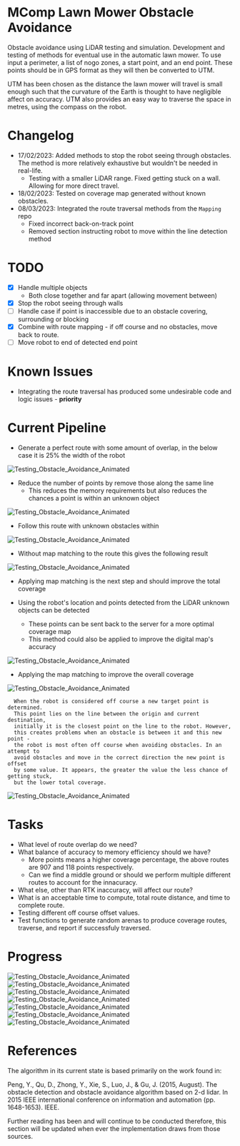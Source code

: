 # MComp Lawn Mower Obstacle Avoidance

 Obstacle avoidance using LiDAR testing and simulation. 
 Development and testing of methods for eventual use in the automatic lawn mower. 
 To use input a perimeter, a list of nogo zones, a start point, and an end point. These points should be in GPS format as they will then be converted to UTM.
 
 UTM has been chosen as the distance the lawn mower will travel is small enough such that the curvature of the Earth is thought to have negligible affect on accuracy. UTM also provides an easy way to traverse the space in metres, using the compass on the robot.
 
# Changelog 

  * 17/02/2023: Added methods to stop the robot seeing through obstacles. The method is more relatively exhaustive but wouldn't be needed in real-life.
      * Testing with a smaller LiDAR range. Fixed getting stuck on a wall. Allowing for more direct travel.
  * 18/02/2023: Tested on coverage map generated without known obstacles.
  * 08/03/2023: Integrated the route traversal methods from the `Mapping` repo
      * Fixed incorrect back-on-track point
      * Removed section instructing robot to move within the line detection method
 
# TODO 

  * [x] Handle multiple objects
      * Both close together and far apart (allowing movement between)
  * [x] Stop the robot seeing through walls
  * [ ] Handle case if point is inaccessible due to an obstacle covering, surrounding or blocking
  * [x] Combine with route mapping - if off course and no obstacles, move back to route.
  * [ ] Move robot to end of detected end point
  
# Known Issues

  * Integrating the route traversal has produced some undesirable code and logic issues - **priority**

# Current Pipeline

  * Generate a perfect route with some amount of overlap, in the below case it is 25% the width of the robot
  
  ![Testing_Obstacle_Avoidance_Animated](./Images/Coverage_Route.png)
  
  * Reduce the number of points by remove those along the same line
      * This reduces the memory requirements but also reduces the chances a point is within an unknown object
	  
  ![Testing_Obstacle_Avoidance_Animated](./Images/Direction_Change_Route.png)
	  
  * Follow this route with unknown obstacles within
  
  ![Testing_Obstacle_Avoidance_Animated](./Images/Slightly_Improved_Final_Route.gif)
  
  * Without map matching to the route this gives the following result
  
  ![Testing_Obstacle_Avoidance_Animated](./Images/Slightly_Improved_Final_Coverage.png)
  
  * Applying map matching is the next step and should improve the total coverage
  
  
  * Using the robot's location and points detected from the LiDAR unknown objects can be detected
      * These points can be sent back to the server for a more optimal coverage map
      * This method could also be applied to improve the digital map's accuracy
	  
  ![Testing_Obstacle_Avoidance_Animated](./Images/Detected_Boundaries.png)
  
  * Applying the map matching to improve the overall coverage
  
  ![Testing_Obstacle_Avoidance_Animated](./Images/Integrated_MapMatching.gif)
  
	  When the robot is considered off course a new target point is determined.
	  This point lies on the line between the origin and current destination, 
	  initially it is the closest point on the line to the robot. However,
	  this creates problems when an obstacle is between it and this new point - 
	  the robot is most often off course when avoiding obstacles. In an attempt to 
	  avoid obstacles and move in the correct direction the new point is offset
	  by some value. It appears, the greater the value the less chance of getting stuck, 
	  but the lower total coverage.
  
  ![Testing_Obstacle_Avoidance_Animated](./Images/Integrated_MapMatching_Coverage.png)
  
# Tasks

  * What level of route overlap do we need? 
  * What balance of accuracy to memory efficiency should we have?
      * More points means a higher coverage percentage, the above routes are 907 and 118 points respectively. 
      * Can we find a middle ground or should we perform multiple different routes to account for the innacuracy.
  * What else, other than RTK inaccuracy, will affect our route?
  * What is an acceptable time to compute, total route distance, and time to complete route.
  * Testing different off course offset values.
  * Test functions to generate random arenas to produce coverage routes, traverse, and report if successfuly traversed.

# Progress

	
![Testing_Obstacle_Avoidance_Animated](./Images/Target_Focused_SM.gif)
![Testing_Obstacle_Avoidance_Animated](./Images/Endpoint_Focused_SM.gif)
![Testing_Obstacle_Avoidance_Animated](./Images/No_Xray_Vision_SM.gif)
![Testing_Obstacle_Avoidance_Animated](./Images/Seperate_Objects_SM.gif)
![Testing_Obstacle_Avoidance_Animated](./Images/Smaller_LiDAR_Distance_SM.gif)
![Testing_Obstacle_Avoidance_Animated](./Images/Coverage_No_Mapping_Unknown_Obstacles_SM.gif)
![Testing_Obstacle_Avoidance_Animated](./Images/Integrated_MapMatching_SM.gif.gif)


# References

The algorithm in its current state is based primarily on the work found in:

Peng, Y., Qu, D., Zhong, Y., Xie, S., Luo, J., & Gu, J. (2015, August). The obstacle detection and obstacle avoidance algorithm based on 2-d lidar. In 2015 IEEE international conference on information and automation (pp. 1648-1653). IEEE.

Further reading has been and will continue to be conducted therefore, this section will be updated when ever the implementation draws from those sources.
